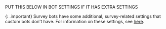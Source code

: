 
PUT THIS BELOW IN BOT SETTINGS IF IT HAS EXTRA SETTINGS

{: .important}
Survey bots have some additional, survey-related settings that custom bots don't have. For information on these settings, see [here](conversation-builder-bots-survey-bots.html#step-4---configure-the-bot-settings).
